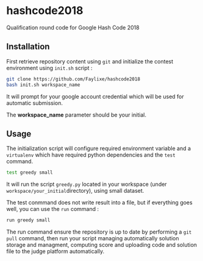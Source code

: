 # hashcode2018

Qualification round code for Google Hash Code 2018

## Installation

First retrieve repository content using ``git`` and initialize the contest
environment using ``init.sh`` script :

```bash
git clone https://github.com/Faylixe/hashcode2018
bash init.sh workspace_name
```

It will prompt for your google account credential which will be used for automatic submission.

The **workspace_name** parameter should be your initial.

## Usage

The initialization script will configure required environment variable and a ``virtualenv`` which
have required python dependencies and the ``test`` command.

```bash
test greedy small
```

It will run the script ``greedy.py`` located in your workspace (under ``workspace/your_initial``directory),
using small dataset.

The test conmmand does not write result into a file, but if everything goes well, you can use the ``run``
command :

```bash
run greedy small
```

The run command ensure the repository is up to date by performing a ``git pull`` command, then run your script
managing automatically solution storage and managment, computing score and uploading code and solution file
to the judge platform automatically.
